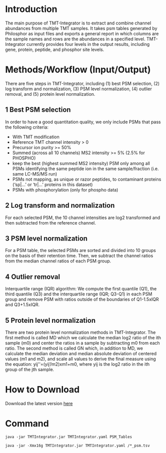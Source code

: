 # Introduction
The main purpose of TMT-Integrator is to extract and combine channel abundances from multiple TMT samples. It takes psm tables generated by Philosphor as input files and exports a general report in which columns are the sample names and rows are the abundances in a specified level. TMT-Integrator currently provides four levels in the output results, including gene, protein, peptide, and phosphor site levels.

# Methods/Workflow (Input/Output)

There are five steps in TMT-Integrator, including (1) best PSM selection, (2) log transform and normalization, (3) PSM level normalization, (4) outlier removal, and (5) protein level normalization.

## 1 Best PSM selection

In order to have a good quantitation quality, we only include PSMs that pass the following criteria:

- With TMT modification
- Reference TMT channel intensity > 0
- Precursor ion purity >= 50%
- Summed (across all 10 channels) MS2 intensity >= 5% (2.5% for PHOSPHO)
- keep the best (highest summed MS2 intensity) PSM only among all PSMs identifying the same peptide ion in the same sample/fraction (i.e. same LC-MS/MS run)
- PSMs not mapping, as unique or razor peptides, to contaminant proteins (‘sp|…’ or ‘tr|…’ proteins in this dataset)
- PSMs with phosphorylation (only for phospho data)


## 2	Log transform and normalization
For each selected PSM, the 10 channel intensities are log2 transformed and then subtracted from the reference channel.   


## 3	PSM level normalization
For a PSM table, the selected PSMs are sorted and divided into 10 groups on the basis of their retention time. Then, we subtract the channel ratios from the median channel ratios of each PSM group.


## 4	Outlier removal
Interquartile range (IQR) algorithm: We compute the first quantile (Q1), the third quantile (Q3) and the interquartile range (IQR; Q3-Q1) in each PSM group and remove PSM with ratios outside of the boundaries of Q1-1.5xIQR and Q3+1.5xIQR.


## 5	Protein level normalization
There are two protein level normalization methods in TMT-Integrator. The first method is called MD which we calculate the median log2 ratio of the ith sample (m0) and center the ratios in a sample by subtracting m0 from each ratio. The second method is called GN which, in addition to MD, we calculate the median deviation and median absolute deviation of centered values (m1 and m2), and scale all values to derive the final measure using the equation: yij''=(yij’/m2)xm1+m0, where yij is the log2 ratio in the ith group of the jth sample.                                                                           


# How to Download
Download the latest version [here](https://github.com/Nesvilab/TMT-Integrator/releases/latest)

# Command
`java -jar TMTIntegrator.jar TMTIntegrator.yaml PSM_Tables`

 `java -jar -Xmx16g TMTIntegrator.jar TMTIntegrator.yaml /*_psm.tsv`
